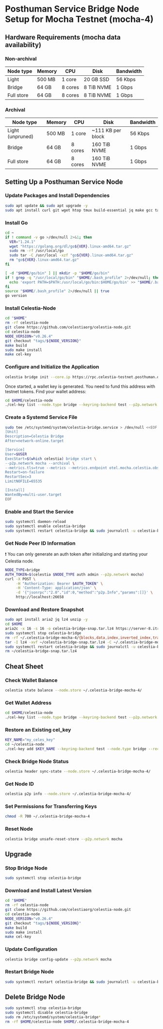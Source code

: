 # Posthuman Service Bridge Node Setup for Mocha Testnet (mocha-4)

## Hardware Requirements (mocha data availability)

### Non-archival
| Node type  | Memory | CPU     | Disk       | Bandwidth |
|------------|--------|---------|------------|-----------|
| Light      | 500 MB | 1 core  | 20 GB SSD  | 56 Kbps   |
| Bridge     | 64 GB  | 8 cores | 8 TiB NVME | 1 Gbps    |
| Full store | 64 GB  | 8 cores | 8 TiB NVME | 1 Gbps    |

### Archival
| Node type  | Memory | CPU     | Disk         | Bandwidth |
|------------|--------|---------|--------------|-----------|
| Light (unpruned) | 500 MB | 1 core | ~111 KB per block | 56 Kbps |
| Bridge     | 64 GB  | 8 cores | 160 TiB NVME | 1 Gbps    |
| Full store | 64 GB  | 8 cores | 160 TiB NVME | 1 Gbps    |

## Setting Up a Posthuman Service Node

### Update Packages and Install Dependencies
```sh
sudo apt update && sudo apt upgrade -y
sudo apt install curl git wget htop tmux build-essential jq make gcc tar clang pkg-config libssl-dev ncdu -y
```

### Install Go
```sh
cd ~
if ! command -v go >/dev/null 2>&1; then
  VER="1.24.1"
  wget "https://golang.org/dl/go${VER}.linux-amd64.tar.gz"
  sudo rm -rf /usr/local/go
  sudo tar -C /usr/local -xzf "go${VER}.linux-amd64.tar.gz"
  rm "go${VER}.linux-amd64.tar.gz"
fi

[ -d "$HOME/go/bin" ] || mkdir -p "$HOME/go/bin"
if ! grep -q "/usr/local/go/bin" "$HOME/.bash_profile" 2>/dev/null; then
  echo 'export PATH=$PATH:/usr/local/go/bin:$HOME/go/bin' >> "$HOME/.bash_profile"
fi
source "$HOME/.bash_profile" 2>/dev/null || true
go version
```

### Install Celestia-Node
```sh
cd "$HOME"
rm -rf celestia-node
git clone https://github.com/celestiaorg/celestia-node.git
cd celestia-node
NODE_VERSION="v0.26.4"
git checkout "tags/${NODE_VERSION}"
make build
sudo make install
make cel-key
```

### Configure and Initialize the Application
```sh
celestia bridge init --core.ip https://rpc.celestia-testnet.posthuman.digital --p2p.network mocha
```
Once started, a wallet key is generated. You need to fund this address with testnet tokens.
Find your wallet address:
```sh
cd $HOME/celestia-node
./cel-key list --node.type bridge --keyring-backend test --p2p.network mocha
```

### Create a Systemd Service File
```sh
sudo tee /etc/systemd/system/celestia-bridge.service > /dev/null <<EOF
[Unit]
Description=Celestia Bridge
After=network-online.target

[Service]
User=$USER
ExecStart=$(which celestia) bridge start \
--p2p.network mocha --archival \
--metrics.tls=true --metrics --metrics.endpoint otel.mocha.celestia.observer
Restart=on-failure
RestartSec=3
LimitNOFILE=65535

[Install]
WantedBy=multi-user.target
EOF
```

### Enable and Start the Service
```sh
sudo systemctl daemon-reload
sudo systemctl enable celestia-bridge
sudo systemctl restart celestia-bridge && sudo journalctl -u celestia-bridge -fo cat
```

### Get Node Peer ID Information
❗ You can only generate an auth token after initializing and starting your Celestia node.
```sh
NODE_TYPE=bridge
AUTH_TOKEN=$(celestia $NODE_TYPE auth admin --p2p.network mocha)
curl -X POST \
     -H "Authorization: Bearer $AUTH_TOKEN" \
     -H 'Content-Type: application/json' \
     -d '{"jsonrpc":"2.0","id":0,"method":"p2p.Info","params":[]}' \
     http://localhost:26658
```

### Download and Restore Snapshot
```sh
sudo apt install aria2 jq lz4 unzip -y
cd $HOME
aria2c -x 16 -s 16 -o celestia-bridge-snap.tar.lz4 https://server-8.itrocket.net/testnet/celestia/bridge/celestia_2025-03-03_4981368_snap.tar.lz4
sudo systemctl stop celestia-bridge
rm -rf ~/.celestia-bridge-mocha-4/{blocks,data,index,inverted_index,transients,.lock}
tar -I lz4 -xvf ~/celestia-bridge-snap.tar.lz4 -C ~/.celestia-bridge-mocha-4/
sudo systemctl restart celestia-bridge && sudo journalctl -u celestia-bridge -fo cat
rm ~/celestia-bridge-snap.tar.lz4
```

## Cheat Sheet

### Check Wallet Balance
```sh
celestia state balance --node.store ~/.celestia-bridge-mocha-4/
```

### Get Wallet Address
```sh
cd $HOME/celestia-node
./cel-key list --node.type bridge --keyring-backend test --p2p.network mocha
```

### Restore an Existing cel_key
```sh
KEY_NAME="my_celes_key"
cd ~/celestia-node
./cel-key add $KEY_NAME --keyring-backend test --node.type bridge --recover --p2p.network mocha
```

### Check Bridge Node Status
```sh
celestia header sync-state --node.store ~/.celestia-bridge-mocha-4/
```

### Get Node ID
```sh
celestia p2p info --node.store ~/.celestia-bridge-mocha-4/
```

### Set Permissions for Transferring Keys
```sh
chmod -R 700 ~/.celestia-bridge-mocha-4
```

### Reset Node
```sh
celestia bridge unsafe-reset-store --p2p.network mocha
```

## Upgrade

### Stop Bridge Node
```sh
sudo systemctl stop celestia-bridge
```

### Download and Install Latest Version
```sh
cd "$HOME"
rm -rf celestia-node
git clone https://github.com/celestiaorg/celestia-node.git
cd celestia-node
NODE_VERSION="v0.26.4"
git checkout "tags/${NODE_VERSION}"
make build
sudo make install
make cel-key
```

### Update Configuration
```sh
celestia bridge config-update --p2p.network mocha
```

### Restart Bridge Node
```sh
sudo systemctl restart celestia-bridge && sudo journalctl -u celestia-bridge -fo cat
```

## Delete Bridge Node
```sh
sudo systemctl stop celestia-bridge
sudo systemctl disable celestia-bridge
sudo rm /etc/systemd/system/celestia-bridge*
rm -rf $HOME/celestia-node $HOME/.celestia-bridge-mocha-4
